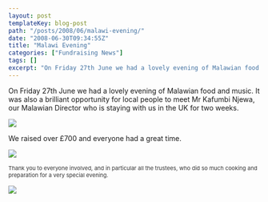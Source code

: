 ```yaml
---
layout: post
templateKey: blog-post
path: "/posts/2008/06/malawi-evening/"
date: "2008-06-30T09:34:55Z"
title: "Malawi Evening"
categories: ["Fundraising News"]
tags: []
excerpt: "On Friday 27th June we had a lovely evening of Malawian food and music. It was also a brilliant opp..."
---
```


On Friday 27th June we had a lovely evening of Malawian food and music. It was also a brilliant opportunity for local people to meet Mr Kafumbi Njewa, our Malawian Director who is staying with us in the UK for two weeks.

![](http://www.landirani.org/image_library/news/thumb-200x200/49945e3ecf049kafumbi_visit_july_2008_010.jpg)

We raised over £700 and everyone had a great time.

![](http://www.landirani.org/image_library/news/thumb-200x200/49945e0538b01kafumbi_visit_july_2008_008.jpg)

<span style="color: #333333; font-size: 11px;">Thank you to everyone involved, and in particular all the trustees, who did so much cooking and preparation for a very special evening.</span>

![](http://www.landirani.org/image_library/news/thumb-200x200/49945e3125fe4kafumbi_visit_july_2008_009.jpg)